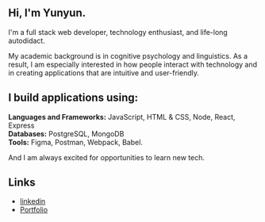 <!--
**yunyunliu/yunyunliu** is a ✨ _special_ ✨ repository because its `README.md` (this file) appears on your GitHub profile.
-->
## Hi, I'm Yunyun.  

I'm a full stack web developer, technology enthusiast, and life-long autodidact. 

My academic background is in cognitive psychology and linguistics. As a result, I am especially interested in how people interact with technology and in creating applications that are intuitive and user-friendly. 

## I build applications using:

**Languages and Frameworks:** JavaScript, HTML & CSS, Node, React, Express  
**Databases:** PostgreSQL, MongoDB  
**Tools:** Figma, Postman, Webpack, Babel.

And I am always excited for opportunities to learn new tech.

## Links

-  [linkedin](https://www.linkedin.com/in/yunyunliu/)  
-  [Portfolio](https://www.yunyun.dev/)
